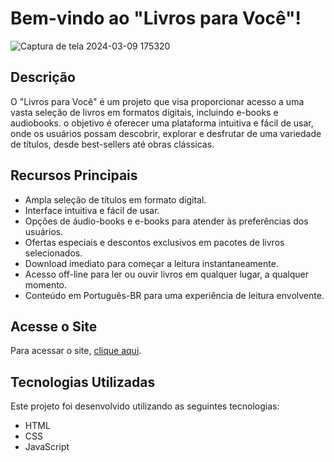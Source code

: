 # Bem-vindo ao "Livros para Você"!

![Captura de tela 2024-03-09 175320](https://github.com/KevynMendes/e-comerce_livros/assets/156138743/f033a1d5-5fb2-415b-9ead-88d974a97e90)

## Descrição

O "Livros para Você" é um projeto que visa proporcionar acesso a uma vasta seleção de livros em formatos digitais, incluindo e-books e audiobooks. o objetivo é oferecer uma plataforma intuitiva e fácil de usar, onde os usuários possam descobrir, explorar e desfrutar de uma variedade de títulos, desde best-sellers até obras clássicas.

## Recursos Principais

- Ampla seleção de títulos em formato digital.
- Interface intuitiva e fácil de usar.
- Opções de áudio-books e e-books para atender às preferências dos usuários.
- Ofertas especiais e descontos exclusivos em pacotes de livros selecionados.
- Download imediato para começar a leitura instantaneamente.
- Acesso off-line para ler ou ouvir livros em qualquer lugar, a qualquer momento.
- Conteúdo em Português-BR para uma experiência de leitura envolvente.

## Acesse o Site

Para acessar o site, [clique aqui](https://kevynmendes.github.io/e-comerce_livros/).

## Tecnologias Utilizadas

Este projeto foi desenvolvido utilizando as seguintes tecnologias:

- HTML
- CSS
- JavaScript
